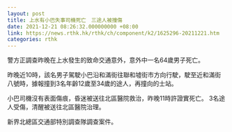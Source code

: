 ```yaml
---
layout: post
title: 上水有小巴失事司機死亡　三途人被撞傷
date: 2021-12-21 08:26:32.000000000 +08:00
link: https://news.rthk.hk/rthk/ch/component/k2/1625296-20211221.htm
categories: rthk
---
```


警方正調查昨晚在上水發生的致命交通意外，意外中一名64歲男子死亡。

昨晚近10時，該名男子駕駛小巴沿和滿街往聯和墟街市方向行駛，駛至近和滿街八號時，據報撞到3名年齡12歲至34歲的途人，再撞向的士站。

小巴司機沒有表面傷痕，昏迷被送往北區醫院救治，昨晚11時許證實死亡。 3名途人受傷，清醒被送往北區醫院治理。

新界北總區交通部特別調查隊調查案件。
